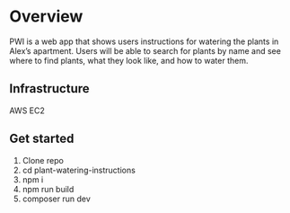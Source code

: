 # Overview
PWI is a web app that shows users instructions for watering the plants in Alex’s apartment. Users will be able to search for plants by name and see where to find plants, what they look like, and how to water them.

## Infrastructure
AWS EC2

## Get started
1. Clone repo
2. cd plant-watering-instructions
3. npm i
4. npm run build
5. composer run dev